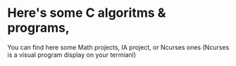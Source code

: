 # Here's some C algoritms & programs,
You can find here some Math projects, IA project, or Ncurses ones
(Ncurses is a visual program display on your termianl)